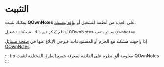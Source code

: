 # التثبيت

يمكنك تثبيت **QOwnNotes** على العديد من أنظمة التشغيل أو [بناؤه بنفسك](building.md).

إذا لم يُذكر غير ذلك، فيمكنك تشغيل QOwnNotes بعدئذٍ بتنفيذ `QOwnNotes`.

إذا واجهت مشكلة مع الحزم أو المستودعات، فيرجى الإبلاغ عنها في [صفحة مسائل QOwnNotes](https://github.com/pbek/QOwnNotes/issues).

::: tip معلومة
ألقِ نظرة على القائمة لمعرفة جميع الطرق المختلفة لتثبيت QOwnNotes
:::

